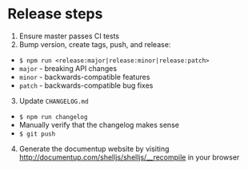 # Release steps

1. Ensure master passes CI tests
2. Bump version, create tags, push, and release:
  - `$ npm run <release:major|release:minor|release:patch>`
  - `major` - breaking API changes
  - `minor` - backwards-compatible features
  - `patch` - backwards-compatible bug fixes
3. Update `CHANGELOG.md`
  - `$ npm run changelog`
  - Manually verify that the changelog makes sense
  - `$ git push`
4. Generate the documentup website by visiting
  http://documentup.com/shelljs/shelljs/__recompile in your browser
